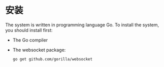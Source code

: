 # 安装

The system is written in programming language Go.
To install the system, you should install first:

* The Go compiler

* The websocket package: 

    `go get github.com/gorilla/websocket`

